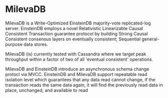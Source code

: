 # MilevaDB

MilevaDB is a Write-Optimized EinsteinDB majority-vote replicated-log server. EinsteinDB employs a novel Relativistic Linearizable Causal Consistent Transaction guarantee protocol by building Strong Causal Consistent consensus layers on eventually consistent; Sequential general-purpose data stores. 

MilevaDB (is) currently tested with Cassandra where we target peak throughput within a factor of two of all 'eventual consistent' operations. 

MilevaDB and EinsteinDB introduce an asynchronous schema change protocl via MVCC. EinsteinDB and MilevaDB support repeatable read isolation level which guarantees that any data read cannot change, if the transaction reads the same data again, it will find the previously read data in place, unchanged, and available to read